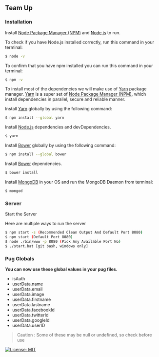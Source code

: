 ## Team Up

### Installation

Install [Node Package Manager (NPM)] and [Node.js] to run.

To check if you have Node.js installed correctly, run this command in your terminal:
```sh
$ node -v
```

To confirm that you have npm installed you can run this command in your terminal:
```sh
$ npm -v
```

To install most of the dependencies we will make use of [Yarn] package manager. [Yarn] is a super set of [Node Package Manager (NPM)], which install dependencies in parallel, secure and reliable manner.

Install [Yarn] globally by using the following command:

```sh
$ npm install --global yarn
```

Install [Node.js] dependencies and devDependencies.

```sh
$ yarn
```

Install [Bower] globally by using the following command:

```sh
$ npm install --global bower
```

Install [Bower] dependencies.

```sh
$ bower install
```

Install [MongoDB] in your OS and run the MongoDB Daemon from terminal:

```sh
$ mongod
```

### Server
Start the Server

Here are multiple ways to run the server
```sh
$ npm start -s (Recommended Clean Output And Default Port 8080)
$ npm start (Default Port 8080)
$ node ./bin/www -p 8080 (Pick Any Available Port No)
$ ./start.bat [git bash, windows only]
```

### Pug Globals

**You can now use these global values in your pug files.**
* isAuth
* userData.name
* userData.email
* userData.image
* userData.firstname
* userData.lastname
* userData.facebookId
* userData.twitterId
* userData.googleId
* userData.userID

> Caution : Some of these may be null or undefined, so check before use



[![License: MIT](https://img.shields.io/badge/License-MIT-yellow.svg)](https://opensource.org/licenses/MIT)


[//]: # (Reference links used in the doc)

[Node Package Manager (NPM)]: <https://www.npmjs.com/>
[Node.js]: <https://nodejs.org/>
[Yarn]: <https://yarnpkg.com/>
[Bower]: <https://bower.io/>
[MongoDB]: <https://www.mongodb.com/>
